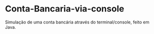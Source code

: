# Conta-Bancaria-via-console
Simulação de uma conta bancária através do terminal/console, feito em Java.
